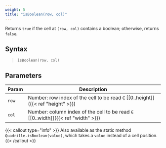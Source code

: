 ```yaml
---
weight: 5
title: "isBoolean(row, col)"
---
```


Returns `true` if the cell at `(row, col)` contains a boolean; otherwise, returns `false`.

## Syntax

> `isBoolean(row, col)`

## Parameters

| Param | Description                                                                       |
|-------|-----------------------------------------------------------------------------------|
| `row` | Number: row index of the cell to be read `∈` [[0..height]]({{< ref "height" >}})  |
| `col` | Number: column index of the cell to be read `∈` [[0..width]]({{< ref "width" >}}) |

{{< callout type="info" >}}
Also available as the static method `Quadrille.isBoolean(value)`, which takes a `value` instead of a cell position.
{{< /callout >}}